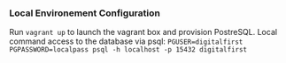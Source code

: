 ### Local Environement Configuration
Run `vagrant up` to launch the vagrant box and provision PostreSQL.
Local command access to the database via psql:
`PGUSER=digitalfirst PGPASSWORD=localpass psql -h localhost -p 15432 digitalfirst`